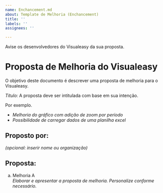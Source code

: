 ```yaml
---
name: Enchancement.md
about: Template de Melhoria (Enchancement)
title: ''
labels: ''
assignees: ''

---
```


<!--*Este é um modelo para propostas de melhoria do Visualeasy. Este modelo serve como um guia inicial e deve ser personalizado caso necessário. Remover este texto.*)-->

Avise os desenvolvedores do Visualeasy da sua proposta.

# Proposta de Melhoria do Visualeasy
O objetivo deste documento é descrever uma proposta de melhoria para o Visualeasy.

*Título:*
A proposta deve ser intitulada com base em sua intenção.

Por exemplo.
- *Melhoria do gráfico com adição de zoom por período*
- *Possibilidade de carregar dados de uma planilha excel*

## Proposto por:
*(opcional: inserir nome ou organização)*

## Proposta:
<ol type="a">
<li>Melhoria A</li>
<i>Elaborar e apresentar a proposta de melhoria. Personalize conforme necessário.</i>
</ol>
